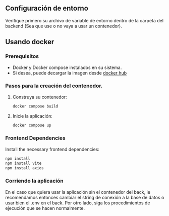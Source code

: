 ## Configuración de entorno

Verifique primero su archivo de variable de entorno dentro de la carpeta del backend
(Sea que use o no vaya a usar un contenedor).

## Usando docker

### Prerequisitos

- Docker y Docker compose instalados en su sistema.
- Si desea, puede decargar la imagen desde [docker hub](https://hub.docker.com/layers/slmnnrr/backend-go-app/final/images/sha256-2b45717e5294c93a5f69ed36d9d9272c8f5e8bdc13675f59e564c1bd07d0626c)   

### Pasos para la creación del contenedor.
1. Construya su contenedor:
   ```bash
   docker compose build
   ```

2. Inicie la aplicación:
   ```bash
   docker compose up
   ```

### Frontend Dependencies
Install the necessary frontend dependencies:

```bash
npm install
npm install vite
npm install axios
```

### Corriendo la aplicación
En el caso que quiera usar la aplicación sin el contenedor del back, le recomendamos entonces cambiar el string de conexión a la base de datos o usar bien el .env en el back.
Por otro lado, siga los procedimientos de ejecución que se hacen normalmente.
